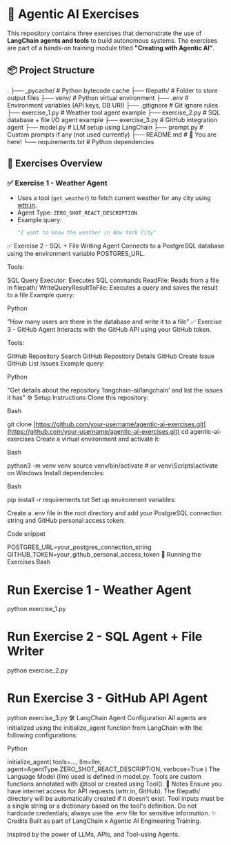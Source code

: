 # 🧠 Agentic AI Exercises

This repository contains three exercises that demonstrate the use of **LangChain agents and tools** to build autonomous systems. The exercises are part of a hands-on training module titled **"Creating with Agentic AI"**.

## 📦 Project Structure

.
├── _pycache/      # Python bytecode cache
├── filepath/      # Folder to store output files
├── venv/          # Python virtual environment
├── .env           # Environment variables (API keys, DB URI)
├── .gitignore     # Git ignore rules
├── exercise_1.py  # Weather tool agent example
├── exercise_2.py  # SQL database + file I/O agent example
├── exercise_3.py  # GitHub integration agent
├── model.py       # LLM setup using LangChain
├── prompt.py      # Custom prompts if any (not used currently)
├── README.md      # 📄 You are here!
└── requirements.txt # Python dependencies


## 🧪 Exercises Overview

### ✅ Exercise 1 - Weather Agent

- Uses a tool (`get_weather`) to fetch current weather for any city using [wttr.in](https://wttr.in).
- Agent Type: `ZERO_SHOT_REACT_DESCRIPTION`
- Example query:
  ```python
  "I want to know the weather in New York City"
✅ Exercise 2 - SQL + File Writing Agent
Connects to a PostgreSQL database using the environment variable POSTGRES_URL.

Tools:

SQL Query Executor: Executes SQL commands
ReadFile: Reads from a file in filepath/
WriteQueryResultToFile: Executes a query and saves the result to a file
Example query:

Python

"How many users are there in the database and write it to a file"
✅ Exercise 3 - GitHub Agent
Interacts with the GitHub API using your GitHub token.

Tools:

GitHub Repository Search
GitHub Repository Details
GitHub Create Issue
GitHub List Issues
Example query:

Python

"Get details about the repository 'langchain-ai/langchain' and list the issues it has"
⚙️ Setup Instructions
Clone this repository:

Bash

git clone [https://github.com/your-username/agentic-ai-exercises.git](https://github.com/your-username/agentic-ai-exercises.git)
cd agentic-ai-exercises
Create a virtual environment and activate it:

Bash

python3 -m venv venv
source venv/bin/activate  # or venv\Scripts\activate on Windows
Install dependencies:

Bash

pip install -r requirements.txt
Set up environment variables:

Create a .env file in the root directory and add your PostgreSQL connection string and GitHub personal access token:

Code snippet

POSTGRES_URL=your_postgres_connection_string
GITHUB_TOKEN=your_github_personal_access_token
🚀 Running the Exercises
Bash

# Run Exercise 1 - Weather Agent
python exercise_1.py

# Run Exercise 2 - SQL Agent + File Writer
python exercise_2.py

# Run Exercise 3 - GitHub API Agent
python exercise_3.py
🛠 LangChain Agent Configuration
All agents are initialized using the initialize_agent function from LangChain with the following configurations:

Python

initialize_agent(
    tools=...,
    llm=llm,
    agent=AgentType.ZERO_SHOT_REACT_DESCRIPTION,
    verbose=True
)
The Language Model (llm) used is defined in model.py.
Tools are custom functions annotated with @tool or created using Tool().
📌 Notes
Ensure you have internet access for API requests (wttr.in, GitHub).
The filepath/ directory will be automatically created if it doesn't exist.
Tool inputs must be a single string or a dictionary based on the tool's definition.
Do not hardcode credentials; always use the .env file for sensitive information.
✨ Credits
Built as part of LangChain x Agentic AI Engineering Training.

Inspired by the power of LLMs, APIs, and Tool-using Agents.
